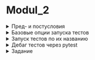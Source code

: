 # Modul_2
<details>
  <summary>Пред- и постусловия</summary>
  
## Пред- и постусловия:

Я не буду заострять внимание на этих понятиях, так как они уже нам знакомы из теории тестирования, лишь вкратце скажу:


- Предусловие - то, что будет выполнено перед запуском теста.
- Постусловие - то, что будет выполнено после прохождения теста.

Самый простой пример использования пред и постусловий - это вынос инициализации драйвера в предусловие и закрытие браузера в постусловие

Но перед реализацией примера давайте посмотрим, какие методы отвечают за `пред` и `пост-условия`:

- `setup()` - все, что находится внутри метода, будет выполнено перед запуском каждого теста внутри класса.
- `teardown()` - все, что находится внутри метода, будет выполнено после завершение каждого теста внутри класса

Структура будет выглядеть следующим образом:

```

class TestLogin: # Название тестового класса
		
     def setup(): # Пред-условие для тестов внутри класса
	  pass

     # Тут пишутся тесты

     def teardown(): # Пост-условие для тестов внутри класса
	  pass

```
Т.е по сути своей это обертка для наших тестов.
Давайте теперь реализуем вынос инициализации драйвера в `setup()`, а закрытие браузера вынесем в `teardown()`


```

class TestLogin: # Название тестового класса

    def setup(self): # Пред-условие для тестов внутри класса
        self.service = Service(ChromeDriverManager().install())
        self.driver = webdriver.Chrome(service=self.service)

    # Тут пишутся тесты

    def teardown(self): # Пост-условие для тестов внутри класса
        self.driver.close() # Закрытие браузера


```       
        
Ну а теперь добавим простейший тест на открытие страницы


```

class TestLogin: # Название тестового класса

    def setup(self):
	print("Выполняюсь до теста")
        self.service = Service(ChromeDriverManager().install())
        self.driver = webdriver.Chrome(service=self.service)

    def test_open_login_page(self):
        self.driver.get("https://demoqa.com/login")
        assert self.driver.current_url == "https://demoqa.com/login", "Ошибка"

    def teardown(self):
        self.driver.close()
	print("Выполняюсь после теста")
	
	
```

Принты добавлены, чтобы в терминале было явно видно, что до и после теста все работает, теперь просто запустим его нажав на кнопку `play` напротив теста. Все работает)

Но в случае, если мы запустим тест через терминал командой `pytest test_login.py`, то увидим, что наши принты не печатаются в терминале. Как этого избежать рассматривается в следующей главе.

</details>

<details>
<summary>Базовые опции запуска тестов</summary>	
	
## Базовые опции запуска тестов:
	
У pytest существует множество параметров для запуска, и они очень полезны, но в этой главе мы изучим 2 базовых.
- `-s` - данный параметр как раз будет отображать принты, которые прописаны в коде
- `-v` - данный параметр будет предоставлять расширенный лог запуска тестов


Давайте к примерам:


1. Пример с принтами в коде `(- s)`
	
```	

class TestLogin: # Название тестового класса

    def setup(self):
        print("Выполняюсь до теста")
        self.service = Service(ChromeDriverManager().install())
        self.driver = webdriver.Chrome(service=self.service)

    def test_open_login_page(self):
        self.driver.get("https://demoqa.com/login")
        assert self.driver.current_url == "https://demoqa.com/login", "Ошибка"

    def teardown(self):
        self.driver.close()
        print("Выполняюсь после теста")	
	
</details>

```

Запустим тест с использованием параметра `-s`

```
pytest test_login.py -s

```
В результате, мы увидим наш заветный принт

```

platform darwin -- Python 3.10.5, pytest - 7.2.0, pluggy-1.0.0
rootdir: /User/Mila/PytestClasses/1_Module_Pytest/lesson_2
collected 1 item

______________________________________
test_login.py Выполняюсь до теста    !
                                     !
Выполняюсь после теста               !
______________________________________

	
	
```

2. Пример расширения лога (- v)

Давайте запустим тест, используя стандартную команду

```

  pytest test_login.py

		
```

В результате получаем такой лог:

```

---------------------------------------------------------------------------------------------------------------------------------------
----------------------------------------------------------------------------------------------------------------------------------------
(venv) -> lesson_2 pytest test_login.ry -s
zsh: /opt/homebrew/bin/pytest: bad interpreter: /opt/homebrew/opt/python@3.8: no such file or directory
----------------------------------------------------------------------------------------------------------------------------------------
test_login.py Выполняюсь до теста
Выполняюсь после теста

		
```
А теперь запусти тест, используя параметр -v

```

  pytest test_login.py -v

		
```

В результате мы увидим то, какой тест запускаем, к какому классу он относится и статус выполнения теста

Как итог, я рекомендую использовать оба параметра и запускать тесты таким образом:

```

  pytest test_login.py -s -v

		
```
или
```

  pytest test_login.py -sv

		
```

</details>

<details>
<summary>Запуск тестов по их названию</summary>	
	
## Запуск тестов по их названию:

Часто есть необходимость запустить какой-то конкретный тест, а не кучу, соответственно, было бы здорово иметь такую возможность, и она есть)

Чтобы запустить тест по его названию, используйте опцию -k при запуске pytest.
Давайте рассмотрим пример, в котором у нас есть два следующих теста:

```

class TestLogin: # Название тестового класса

    def setup(self):
        print("Выполняюсь до теста")
        self.service = Service(ChromeDriverManager().install())
        self.driver = webdriver.Chrome(service=self.service)
	self.driver.get("https://demoqa.com/login")

    def test_open_login_page(self):
        assert self.driver.current_url == "https://demoqa.com/login", "Ошибка"
	
    def test_check_availiability_after_refresh(self):
        self.driver.refresh()
        assert "Заголовок страницы" in self.driver.page_source, "Страница не загрузилась"

    def teardown(self):
        self.driver.close()
        print("Выполняюсь после теста")
	
```
Но нам нужно запустить конкретный тест, к примеру, test_open_login_page, тогда для этого мы просто передаем название теста в качестве аргумента опции -k:

```

  pytest -k "test_open_login_page"

		
```

pytest -k "test_open_login_page"

</details>

<details>
  <summary>Дебаг тестов через pytest</summary>
  
## Дебаг тестов через pytest:

В pytest для дебага тестов я рекомендую использовать встроенный метод:
- `pytest.set_trace()` - данный метод служит брейкпоинтом

Использование `pytest.set_trace()` в коде максимально простое, вы просто вставляете эту строчку там, где хотите остановить выполнение теста.

Но перед этим необходимо импортировать pytest в файл с нашими тестами:

```
import pytest
```
Пример использования `pytest.set_trace()`

```
import pytest

from selenium import webdriver
from selenium.webdriver.chrome.service import Service
from webdriver_manager.chrome import ChromeDriverManager


class TestLogin: # Название тестового класса

    def setup(self):
        print("Выполняюсь до теста")
        self.service = Service(ChromeDriverManager().install())
        self.driver = webdriver.Chrome(service=self.service)

    def test_open_login_page(self):
        self.driver.get("https://demoqa.com/login")
	login_field = self.driver.find_element("xpath", "//input[@id='userName']")
	pytest.set_trace() # Включаем дебаг
	login_field.send_keys("Alexey")
        assert login_field.get_attribute("value") == "Alexey", "Некорректный логин"
		
    def teardown(self):
        self.driver.close()
	print("Выполняюсь после теста")
```
После того, как мы запустим тест, он в обычном режиме начнет свое выполнение, но остановится в том месте, где мы прописали `pytest.set_trace()`

После остановки теста, в терминале появится интерфейс управления дебагом, тут все просто, не пугайтесь)

```
>/Users/Mila/Pytest02/lesson02
-> login_field.send_keys("Mila")

(Pdb)

```

Тут важно понять ЧТО мы с вами видим!
- В первой строке мы видим исполняемый файл (файл с тестами)
- Во второй строке видим следующий шаг теста (он даже обозначается стрелочкой next), который идет после установленного нами `pytest.set_trace()`
- (Pdb) - строка ввода нашего дебагера

Теперь, чтобы двигаться в режиме дебага, можно использовать 2 способа:

1. Написать next в терминале, это переход на следующую строчку кода в нашем тесте.
Соответственно, выполнится шаг `login_field.send_keys(”Mila”)` и будет предложен следующий шаг:

```
-> login_field.send_keys("Mila")
(Pdb) next
> /Users/Mila/.../lrsson02/test_login_page2.py(16)
-> assert login_field.get_attribute("value") = "Mila", "Некорректный логин"

(Pdb)
```
2. Скопировать нужную строчку кода и вставить в терминал, более гибкий способ, потому что мы можем писать любой код, что в некоторых случаях поможет найти решение или гибко определить проблему.

```
-> login_field.send_keys("Mila")
(Pdb) assert login_field..get_attribute("value") = "Mila", "Некорректный логин"

(Pdb)
```

После того, как вы закончили с дебагом, необходимо остановить дебаг режим, и это можно сделать просто прописав exit.

</details>

<details>
  <summary>Задание</summary>
  
## Задание 1:

Основываясь на изученных темах, выполнить следующее задание:
1. Создать тестовый файл
2. В методе `setup()`
- Инициализировать драйвер
- Сгенерировать рандомный логин с доменом @yandex.ru
- Сгенерировать рандомный пароль
3. Написать тест, который вводит данные в соответствующие поля формы регистрации на сайте: https://www.freeconferencecall.com/

<details>











